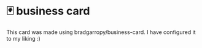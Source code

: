 # 🃏 business card

This card was made using bradgarropy/business-card. I have configured it to my liking :)
